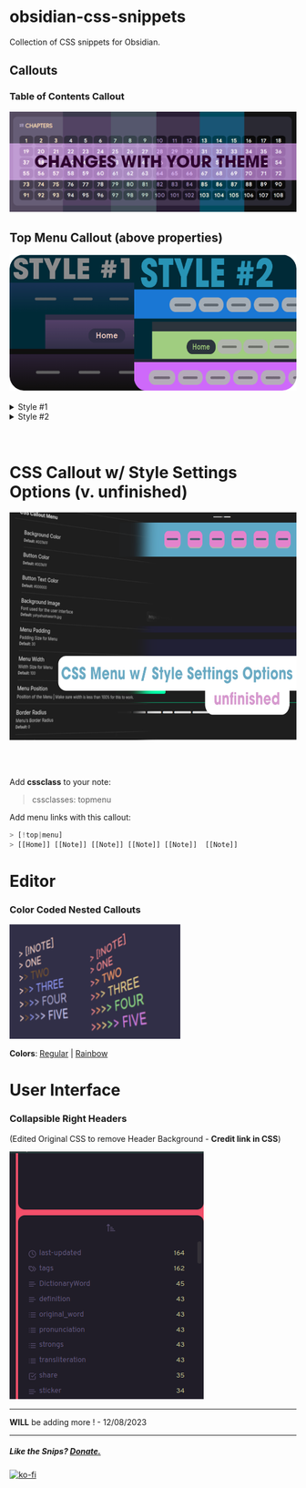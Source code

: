 # obsidian-css-snippets

Collection of CSS snippets for Obsidian. 


## Callouts

### Table of Contents Callout

<a href="https://github.com/dahliyah/obsidian-css-snippets/blob/main/Callouts/MenuorTOCCallout.css"><img src="https://github.com/dahliyah/obsidian-css-snippets/blob/main/Images/menu-toc-callout.png?raw=true"></a>

## Top Menu Callout (above properties)

<img src="https://github.com/dahliyah/obsidian-css-snippets/blob/main/Callouts/styles.png?raw=true">
<br><br>
<details>
  <summary>Style #1</summary>
 <a href="https://github.com/dahliyah/obsidian-css-snippets/blob/main/Menus/Style%20%231/TopMenuS1.css"><img src="https://github.com/dahliyah/obsidian-css-snippets/blob/main/Menus/Style%20%231/style1.png?raw=true"></a>
</details>


<details>
  <summary>Style #2</summary>
 <a href="https://github.com/dahliyah/obsidian-css-snippets/blob/main/Menus/Style%232/TopMenuS2.css"><img src="https://github.com/dahliyah/obsidian-css-snippets/blob/main/Menus/Style%232/style2.png?raw=true"></a>

Style #2 - Float Right - <a href="https://github.com/dahliyah/obsidian-css-snippets/blob/main/Menus/Style%232/TopMenuS2-floatright.css">CSS</a>


</details>
<br><br>

# CSS Callout w/ Style Settings Options (v. unfinished)
<a href="https://github.com/dahliyah/obsidian-css-snippets/blob/main/Menus/CSS%20Callout%20Menu%20with%20SS/TopMenuS2.css"><img src="https://github.com/dahliyah/obsidian-css-snippets/blob/main/Menus/CSS%20Callout%20Menu%20with%20SS/menu.png?raw=true" width="100%" height="400"></a>





<br><br>

Add **cssclass** to your note:
> cssclasses: topmenu

Add menu links with this callout:

```python
> [!top|menu] 
> [[Home]] [[Note]] [[Note]] [[Note]] [[Note]]  [[Note]]
```






# Editor

### Color Coded Nested Callouts 


<img src="https://github.com/dahliyah/obsidian-css-snippets/blob/main/Callouts/Color-Coded-Nested-Callouts/nestedcalloutscolorr.png?raw=true" alt="Color Nested Callout in Editor" width="300" />

**Colors**: <a href="https://github.com/dahliyah/obsidian-css-snippets/blob/main/Callouts/Color-Coded-Nested-Callouts/color-coded-nested-callouts.css">Regular</a> | <a href="https://github.com/dahliyah/obsidian-css-snippets/blob/main/Callouts/Color-Coded-Nested-Callouts/color-coded-nested-callouts-rainbows.css">Rainbow</a>


# User Interface

### Collapsible Right Headers
(Edited Original CSS to remove Header Background - **Credit link in CSS**)

<a href="https://github.com/dahliyah/obsidian-css-snippets/blob/main/Edited%20CSS%20Snippets/Collapsible%20Right%20Headers/Collapsible%20Right%20Headers.css"><img src="https://github.com/dahliyah/obsidian-css-snippets/blob/main/Edited%20CSS%20Snippets/Collapsible%20Right%20Headers/crh.gif?raw=true"></a>



---


**WILL** be adding more ! - 12/08/2023


---

##### Like the Snips? <u>Donate.</u>

[![ko-fi](https://ko-fi.com/img/githubbutton_sm.svg)](https://ko-fi.com/N4N2O58WS)